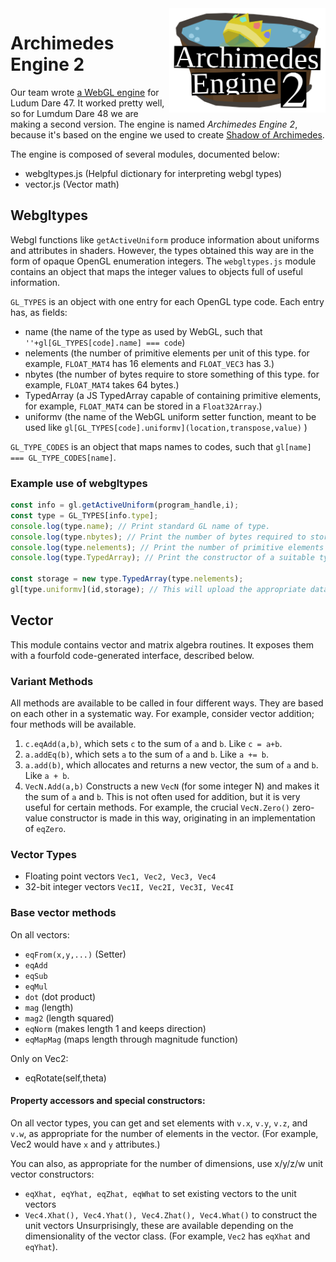 <img src="https://raw.githubusercontent.com/Atomotron/archimedes2/master/logo.svg" alt="AE2 logo" width="250" align="right">

# Archimedes Engine 2

Our team wrote [a WebGL engine](https://github.com/Atomotron/ld47-prep) for Ludum Dare 47. It worked pretty well, so for Lumdum Dare 48 we are making a second version. The engine is named *Archimedes Engine 2*, because it's based on the engine we used to create [Shadow of Archimedes](https://github.com/Atomotron/shadow-of-archimedes).

The engine is composed of several modules, documented below:
- webgltypes.js (Helpful dictionary for interpreting webgl types)
- vector.js (Vector math)

## Webgltypes

Webgl functions like `getActiveUniform` produce information about uniforms and attributes in shaders. However, the types obtained this way are in the form of opaque OpenGL enumeration integers. The `webgltypes.js` module contains an object that maps the integer values to objects full of useful information.

`GL_TYPES` is an object with one entry for each OpenGL type code.
 Each entry has, as fields:
 - name       (the name of the type as used by WebGL, such that `''+gl[GL_TYPES[code].name] === code`)
 - nelements  (the number of primitive elements per unit of this type. for example, `FLOAT_MAT4` has 16 elements and `FLOAT_VEC3` has 3.)
 - nbytes     (the number of bytes require to store something of this type. for example, `FLOAT_MAT4` takes 64 bytes.)
 - TypedArray (a JS TypedArray capable of containing primitive elements, for example, `FLOAT_MAT4` can be stored in a `Float32Array`.)
 - uniformv   (the name of the WebGL uniform setter function, meant to be used like `gl[GL_TYPES[code].uniformv](location,transpose,value)` )

`GL_TYPE_CODES` is an object that maps names to codes, such that `gl[name] === GL_TYPE_CODES[name]`.

### Example use of webgltypes
```javascript
const info = gl.getActiveUniform(program_handle,i);
const type = GL_TYPES[info.type];
console.log(type.name); // Print standard GL name of type.
console.log(type.nbytes); // Print the number of bytes required to store one
console.log(type.nelements); // Print the number of primitive elements per type.
console.log(type.TypedArray); // Print the constructor of a suitable typed array 

const storage = new type.TypedArray(type.nelements);
gl[type.uniformv](id,storage); // This will upload the appropriate data.
```

## Vector

This module contains vector and matrix algebra routines. It exposes them with a fourfold code-generated interface, described below.

### Variant Methods
All methods are available to be called in four different ways. They are based on each other in a systematic way. For example, consider vector addition; four methods will be available.
1. `c.eqAdd(a,b)`, which sets `c` to the sum of `a` and `b`. Like `c = a+b`.
2. `a.addEq(b)`, which sets `a` to the sum of `a` and `b`. Like `a += b`.
3. `a.add(b)`, which allocates and returns a new vector, the sum of `a` and `b`. Like `a + b`.
4. `VecN.Add(a,b)` Constructs a new `VecN` (for some integer N) and makes it the sum of `a` and `b`. This is not often used for addition, but it is very useful for certain methods. For example, the crucial `VecN.Zero()` zero-value constructor is made in this way, originating in an implementation of `eqZero`.

### Vector Types
- Floating point vectors `Vec1, Vec2, Vec3, Vec4`
- 32-bit integer vectors `Vec1I, Vec2I, Vec3I, Vec4I`

### Base vector methods
On all vectors:
- `eqFrom(x,y,...)` (Setter)
- `eqAdd`
- `eqSub`
- `eqMul`
- `dot` (dot product)
- `mag` (length)
- `mag2` (length squared)
- `eqNorm` (makes length 1 and keeps direction)
- `eqMapMag` (maps length through magnitude function)

Only on Vec2:
- eqRotate(self,theta)

#### Property accessors and special constructors:
On all vector types, you can get and set elements with `v.x`, `v.y`, `v.z`, and `v.w`, as appropriate for the number of elements in the vector. (For example, Vec2 would have `x` and `y` attributes.)

You can also, as appropriate for the number of dimensions, use x/y/z/w unit vector constructors:
- `eqXhat, eqYhat, eqZhat, eqWhat` to set existing vectors to the unit vectors
- `Vec4.Xhat(), Vec4.Yhat(), Vec4.Zhat(), Vec4.What()` to construct the unit vectors
Unsurprisingly, these are available depending on the dimensionality of the vector class. (For example, `Vec2` has `eqXhat` and `eqYhat`).
